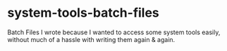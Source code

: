 # system-tools-batch-files
Batch Files I wrote because I wanted to access some system tools easily, without much of a hassle with writing them again & again.
